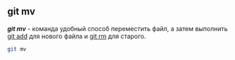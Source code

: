 ## **git mv**

***git mv*** - команда удобный способ переместить файл, а затем выполнить [git add](commands\add.md) для нового файла и [git rm](commands\rm.md) для старого.

```bash
git mv
```
